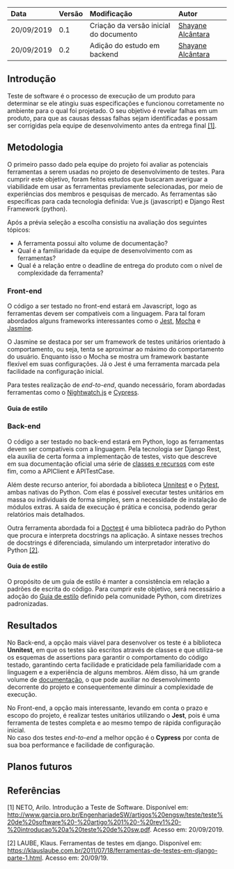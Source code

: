| Data   | Versão | Modificação  | Autor  |
| :- | :- | :- | :- |
| 20/09/2019 | 0.1 | Criação da versão inicial do documento | [Shayane Alcântara](https://github.com/shayanealcantara)|
| 20/09/2019 | 0.2 | Adição do estudo em backend | [Shayane Alcântara](https://github.com/shayanealcantara)|


## Introdução
Teste de software é o processo de execução de um produto para determinar se ele atingiu suas especificações e funcionou corretamente no ambiente para o qual foi projetado. O seu objetivo é revelar falhas em um produto, para que as causas dessas  falhas sejam identificadas e possam ser corrigidas pela equipe de desenvolvimento antes da entrega final [[1]](#referencias). 

## Metodologia

O primeiro passo dado pela equipe do projeto foi avaliar as potenciais ferramentas a serem usadas no projeto de desenvolvimento de testes. Para cumprir este objetivo, foram feitos estudos que buscaram averiguar a viabilidade em usar as ferramentas previamente selecionadas, por meio de experiências dos membros e pesquisas de mercado. As ferramentas são específicas para cada tecnologia definida: Vue.js (javascript) e Django Rest Framework (python).

Após a prévia seleção a escolha consistiu na avaliação dos seguintes tópicos:
- A ferramenta possui alto volume de documentação?
- Qual é a familiaridade da equipe de desenvolvimento com as ferramentas?
- Qual é a relação entre o deadline de entrega do produto com o nível de complexidade da ferramenta?

### Front-end

O código a ser testado no front-end estará em Javascript, logo as ferramentas devem ser compatíveis com a linguagem. Para tal foram abordados alguns frameworks interessantes como o [Jest](https://jestjs.io), [Mocha](https://mochajs.org) e [Jasmine](https://jasmine.github.io).

O Jasmine se destaca por ser um framework de testes unitários orientado à comportamento, ou seja, tenta se aproximar ao máximo do comportamento do usuário. Enquanto isso o Mocha se mostra um framework bastante flexível em suas configurações. Já o Jest é uma ferramenta marcada pela facilidade na configuração inicial.

Para testes realização de *end-to-end*, quando necessário, foram abordadas ferramentas como o [Nightwatch.js](https://nightwatchjs.org) e [Cypress](https://www.cypress.io).

#### Guia de estilo

### Back-end

O código a ser testado no back-end estará em Python, logo as ferramentas devem ser compatíveis com a linguagem. Pela tecnologia ser Django Rest, ela auxilia de certa forma a implementação de testes, visto que descreve em sua documentação oficial uma série de [classes e recursos](https://www.django-rest-framework.org/api-guide/testing/#testing) com este fim, como a APIClient e APITestCase.  

Além deste recurso anterior, foi abordada a biblioteca [Unnitest](https://docs.python.org/3/library/unittest.html#module-unittest) e o [Pytest](https://docs.pytest.org/en/latest/), ambas nativas do Python. Com elas é possível executar testes unitários em massa ou individuais de forma simples, sem a necessidade de instalação de módulos extras. A saída de execução é prática e concisa, podendo gerar relatórios mais detalhados. 

Outra ferramenta abordada foi a [Doctest](https://wiki.python.org.br/DocTest) é uma biblioteca padrão do Python que procura e interpreta docstrings na aplicação. A sintaxe nesses trechos de docstrings é diferenciada, simulando um interpretador interativo do Python [[2]](https://klauslaube.com.br/2011/07/18/ferramentas-de-testes-em-django-parte-1.html).

#### Guia de estilo

O propósito de um guia de estilo é manter a consistência em relação a padrões de escrita do código. Para cumprir este objetivo, será necessário a adoção do [Guia de estilo](https://wiki.python.org.br/GuiaDeEstilo) definido pela comunidade Python, com diretrizes padronizadas.

## Resultados

No Back-end, a opção mais viável para desenvolver os teste é a biblioteca **Unnitest**, em que os testes são escritos através de classes e que utiliza-se os esquemas de assertions para garantir o comportamento do código testado, garantindo certa facilidade e praticidade pela familiaridade com a linguagem e a experiência de alguns membros. Além disso, há um grande volume de [documentação](https://django-portuguese.readthedocs.io/en/1.0/topics/testing.html), o que pode auxiliar no desenvolvimento decorrente do projeto e consequentemente diminuir a complexidade de execução.

No Front-end, a opção mais interessante, levando em conta o prazo e escopo do projeto, é realizar testes unitários utilizando o **Jest**, pois é uma ferramenta de testes completa e ao mesmo tempo de rápida configuração inicial.  
No caso dos testes *end-to-end* a melhor opção é o **Cypress** por conta de sua boa performance e facilidade de configuração.

## Planos futuros

## Referências

[1] NETO, Arilo. Introdução a Teste de Software. Disponível em: <http://www.garcia.pro.br/EngenhariadeSW/artigos%20engsw/teste/teste%20de%20software%20-%20artigo%201%20-%20rev1%20-%20introducao%20a%20teste%20de%20sw.pdf>. Acesso em: 20/09/2019.
  
[2] LAUBE, Klaus. Ferramentas de testes em django. Disponível em: <https://klauslaube.com.br/2011/07/18/ferramentas-de-testes-em-django-parte-1.html>. Acesso em: 20/09/19.